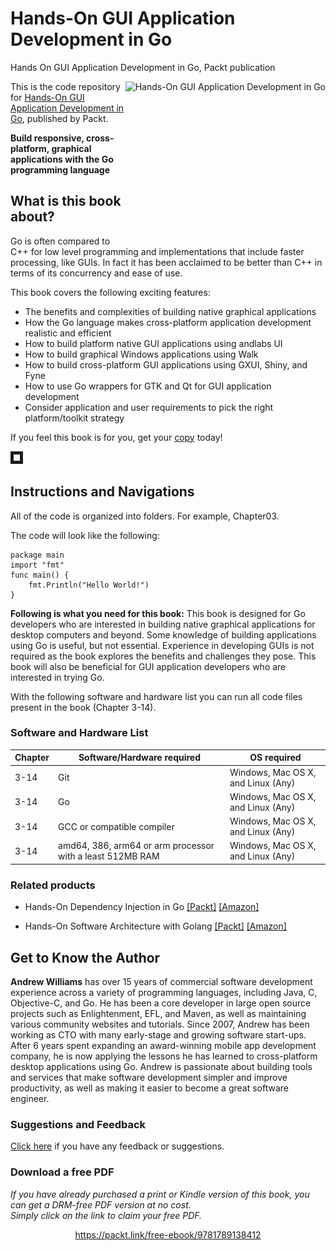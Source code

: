 # Hands-On GUI Application Development in Go
Hands On GUI Application Development in Go, Packt publication

<a href="https://www.packtpub.com/application-development/hands-gui-application-development-go?utm_source=github&utm_medium=repository&utm_campaign=9781789138412 "><img src="https://d255esdrn735hr.cloudfront.net/sites/default/files/imagecache/ppv4_main_book_cover/B10762_MockupCover.png" alt="Hands-On GUI Application Development in Go" height="256px" align="right"></a>

This is the code repository for [Hands-On GUI Application Development in Go](https://www.packtpub.com/application-development/hands-gui-application-development-go?utm_source=github&utm_medium=repository&utm_campaign=9781789138412 ), published by Packt.

**Build responsive, cross-platform, graphical applications with the Go programming language**

## What is this book about?
Go is often compared to C++ for low level programming and implementations that include faster processing, like GUIs. In fact it has been acclaimed to be better than C++ in terms of its concurrency and ease of use.

This book covers the following exciting features:
* The benefits and complexities of building native graphical applications 
* How the Go language makes cross-platform application development realistic and efficient 
* How to build platform native GUI applications using andlabs UI 
* How to build graphical Windows applications using Walk 
* How to build cross-platform GUI applications using GXUI, Shiny, and Fyne 
* How to use Go wrappers for GTK and Qt for GUI application development 
* Consider application and user requirements to pick the right platform/toolkit strategy 

If you feel this book is for you, get your [copy](https://www.amazon.com/dp/1-789-13841-8) today!

<a href="https://www.packtpub.com/?utm_source=github&utm_medium=banner&utm_campaign=GitHubBanner"><img src="https://raw.githubusercontent.com/PacktPublishing/GitHub/master/GitHub.png" 
alt="https://www.packtpub.com/" border="5" /></a>

## Instructions and Navigations
All of the code is organized into folders. For example, Chapter03.

The code will look like the following:
```
package main
import "fmt"
func main() {
    fmt.Println("Hello World!")
}
```

**Following is what you need for this book:**
This book is designed for Go developers who are interested in building native graphical applications for desktop computers and beyond. Some knowledge of building applications using Go is useful, but not essential. Experience in developing GUIs is not required as the book explores the benefits and challenges they pose. This book will also be beneficial for GUI application developers who are interested in trying Go.	

With the following software and hardware list you can run all code files present in the book (Chapter 3-14).
### Software and Hardware List
| Chapter | Software/Hardware required | OS required |
| -------- | ------------------------------------ | ----------------------------------- |
| 3-14 | Git | Windows, Mac OS X, and Linux (Any) |
| 3-14 | Go | Windows, Mac OS X, and Linux (Any) |
| 3-14 | GCC or compatible compiler | Windows, Mac OS X, and Linux (Any) |
| 3-14 | amd64, 386, arm64 or arm processor with a least 512MB RAM  | Windows, Mac OS X, and Linux (Any) |


### Related products
* Hands-On Dependency Injection in Go [[Packt]](https://www.packtpub.com/application-development/hands-dependency-injection-go?utm_source=github&utm_medium=repository&utm_campaign=9781789132762 ) [[Amazon]](https://www.amazon.com/dp/1789132762)

* Hands-On Software Architecture with Golang [[Packt]](https://www.packtpub.com/application-development/hands-software-architecture-golang?utm_source=github&utm_medium=repository&utm_campaign=9781788622592 ) [[Amazon]](https://www.amazon.com/dp/1788622596)


## Get to Know the Author
**Andrew Williams**
has over 15 years of commercial software development experience across a variety of programming languages, including Java, C, Objective-C, and Go. He has been a core developer in large open source projects such as Enlightenment, EFL, and Maven, as well as maintaining various community websites and tutorials. Since 2007, Andrew has been working as CTO with many early-stage and growing software start-ups. After 6 years spent expanding an award-winning mobile app development company, he is now applying the lessons he has learned to cross-platform desktop applications using Go. Andrew is passionate about building tools and services that make software development simpler and improve productivity, as well as making it easier to become a great software engineer.


### Suggestions and Feedback
[Click here](https://docs.google.com/forms/d/e/1FAIpQLSdy7dATC6QmEL81FIUuymZ0Wy9vH1jHkvpY57OiMeKGqib_Ow/viewform) if you have any feedback or suggestions.


### Download a free PDF

 <i>If you have already purchased a print or Kindle version of this book, you can get a DRM-free PDF version at no cost.<br>Simply click on the link to claim your free PDF.</i>
<p align="center"> <a href="https://packt.link/free-ebook/9781789138412">https://packt.link/free-ebook/9781789138412 </a> </p>